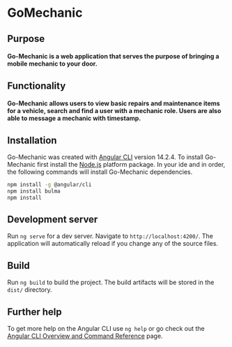 # GoMechanic

## Purpose
#### Go-Mechanic is a web application that serves the purpose of bringing a mobile mechanic to your door. 

## Functionality
#### Go-Mechanic allows users to view basic repairs and maintenance items for a vehicle, search and find a user with a mechanic role. Users are also able to message a mechanic with timestamp.

## Installation
Go-Mechanic was created with [Angular CLI](https://github.com/angular/angular-cli) version 14.2.4.
To install Go-Mechanic first install the [Node.js](https://nodejs.org/en/download/) platform package.
In your ide and in order, the following commands will install Go-Mechanic dependencies.

``` bash
npm install -g @angular/cli
npm install bulma
npm install
```
## Development server

Run `ng serve` for a dev server. Navigate to `http://localhost:4200/`. The application will automatically reload if you change any of the source files.

## Build

Run `ng build` to build the project. The build artifacts will be stored in the `dist/` directory.

## Further help

To get more help on the Angular CLI use `ng help` or go check out the [Angular CLI Overview and Command Reference](https://angular.io/cli) page.

